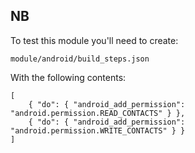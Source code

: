 
## NB

To test this module you'll need to create:

    module/android/build_steps.json

With the following contents:

    [
        { "do": { "android_add_permission": "android.permission.READ_CONTACTS" } },
        { "do": { "android_add_permission": "android.permission.WRITE_CONTACTS" } }
    ]

